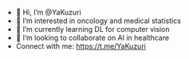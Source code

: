 - 👋 Hi, I’m @YaKuzuri
- 👀 I’m interested in oncology and medical statistics
- 🌱 I’m currently learning DL for computer vision
- 💞️ I’m looking to collaborate on AI in healthcare
- Connect with me: https://t.me/YaKuzuri


<!---
YaKuzuri/YaKuzuri is a ✨ special ✨ repository because its `README.md` (this file) appears on your GitHub profile.
You can click the Preview link to take a look at your changes.
--->
